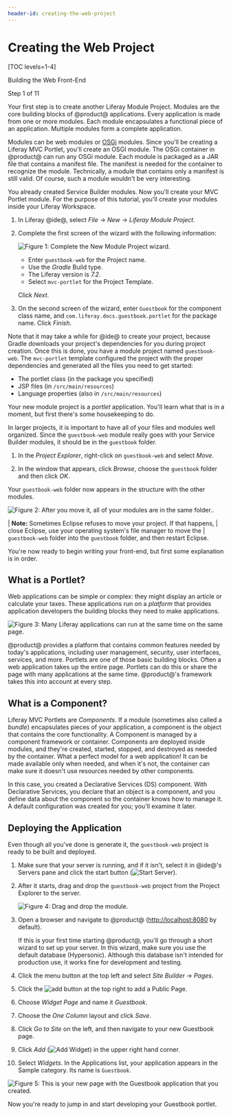 ```yaml
---
header-id: creating-the-web-project
---
```


# Creating the Web Project

[TOC levels=1-4]

<div class="learn-path-step row">
    <p id="stepTitle">Building the Web Front-End</p><p>Step 1 of 11</p>
</div>

Your first step is to create another Liferay Module Project. Modules are the
core building blocks of @product@ applications. Every application is made from
one or more modules. Each module encapsulates a functional piece of an
application. Multiple modules form a complete application. 

Modules can be web modules or [OSGi](https://www.osgi.org/) modules. Since
you'll be creating a Liferay MVC Portlet, you'll create an OSGI module. The OSGi
container in @product@ can run any OSGi module. Each module is packaged as a JAR
file that contains a manifest file. The manifest is needed for the container to
recognize the module. Technically, a module that contains only a manifest is
still valid. Of course, such a module wouldn't be very interesting. 

You already created Service Builder modules. Now you'll create your MVC Portlet
module. For the purpose of this tutorial, you'll create your modules inside
your Liferay Workspace. 

1.  In Liferay @ide@, select *File* &rarr; *New* &rarr; *Liferay Module
    Project*. 

2.  Complete the first screen of the wizard with the following information: 

    ![Figure 1: Complete the New Module Project wizard.](../../images/new-module-project.png)

    - Enter `guestbook-web` for the Project name. 
    - Use the *Gradle* Build type.
    - The Liferay version is *7.2*.
    - Select `mvc-portlet` for the Project Template. 

    Click *Next*. 

5.  On the second screen of the wizard, enter `Guestbook` for the component 
    class name, and `com.liferay.docs.guestbook.portlet` for the package name. 
    Click *Finish*.

Note that it may take a while for @ide@ to create your project, because Gradle 
downloads your project's dependencies for you during project creation. Once this 
is done, you have a module project named `guestbook-web`. The `mvc-portlet` 
template configured the project with the proper dependencies and generated all 
the files you need to get started: 

- The portlet class (in the package you specified)
- JSP files (in `/src/main/resources`)
- Language properties (also in `/src/main/resources`)

Your new module project is a *portlet* application. You'll learn what that is in
a moment, but first there's some housekeeping to do. 

In larger projects, it is important to have all of your files and modules well 
organized. Since the `guestbook-web` module really goes with your Service
Builder modules, it should be in the `guestbook` folder.

1.  In the *Project Explorer*, right-click on `guestbook-web` and select
    *Move*.

2.  In the window that appears, click *Browse*, choose the `guestbook` 
    folder and then click *OK*.
 
Your `guestbook-web` folder now appears in the structure with the other modules.

![Figure 2: After you move it, all of your modules are in the same folder..](../../../images/guestbook-refactor.png)

| **Note:** Sometimes Eclipse refuses to move your project. If that happens,
| close Eclipse, use your operating system's file manager to move the
| `guestbook-web` folder into the `guestbook` folder, and then restart Eclipse. 

You're now ready to begin writing your front-end, but first some explanation is
in order. 

## What is a Portlet?

Web applications can be simple or complex: they might display an article or
calculate your taxes. These applications run on a *platform* that provides
application developers the building blocks they need to make applications.

![Figure 3: Many Liferay applications can run at the same time on the same page.](../../../images/portlet-applications.png)

@product@ provides a platform that contains common features needed by today's
applications, including user management, security, user interfaces, services, 
and more. Portlets are one of those basic building blocks. Often a web 
application takes up the entire page. Portlets can do this or share the page
with many applications at the same time. @product@'s framework takes this into
account at every step. 

## What is a Component?

Liferay MVC Portlets are *Components*. If a module (sometimes also called
a *bundle*) encapsulates pieces of your application, a component is the object
that contains the core functionality. A Component is managed by a component
framework or container. Components are deployed inside modules, and they're
created, started, stopped, and destroyed as needed by the container. What
a perfect model for a web application! It can be made available only when
needed, and when it's not, the container can make sure it doesn't use resources
needed by other components. 

In this case, you created a Declarative Services (DS) component. With
Declarative Services, you declare that an object is a component, and you define 
data about the component so the container knows how to manage it. A default 
configuration was created for you; you'll examine it later. 

## Deploying the Application

Even though all you've done is generate it, the `guestbook-web` project is ready
to be built and deployed.

1.  Make sure that your server is running, and if it isn't, select it in 
    @ide@'s Servers pane and click the start button (![Start Server](../../../images/icon-start-server.png)).

2.  After it starts, drag and drop the `guestbook-web` project from the Project
    Explorer to the server.
 
    ![Figure 4: Drag and drop the module.](../../../images/deploy-module.gif)

3.  Open a browser and navigate to @product@
    ([http://localhost:8080](http://localhost:8080) by default).

    If this is your first time starting @product@, you'll go through a short 
    wizard to set up your server. In this wizard, make sure you use the default 
    database (Hypersonic). Although this database isn't intended for production 
    use, it works fine for development and testing. 

4.  Click the menu button at the top left and select *Site Builder* &rarr;
    *Pages*. 

5.  Click the ![add](../../../images/icon-add.png) button at the top right to
    add a Public Page. 

6.  Choose *Widget Page* and name it *Guestbook*. 

7.  Choose the *One Column* layout and click *Save*. 

8.  Click *Go to Site* on the left, and then navigate to your new Guestbook
    page. 
 
9.  Click *Add* 
    (![Add Widget](../../../images/icon-add-app.png)) in the upper right hand 
    corner.

5.  Select *Widgets*. In the Applications list, your application appears in the
    Sample category. Its name is `Guestbook`. 

![Figure 5: This is your new page with the Guestbook application that you created.](../../../images/default-guestbook-application.png)

Now you're ready to jump in and start developing your Guestbook portlet. 
